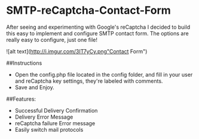 SMTP-reCaptcha-Contact-Form
===========================

After seeing and experimenting with Google's reCaptcha I decided to build this easy to implement and configure SMTP contact form. The options are really easy to configure, just one file!

![alt text](http://i.imgur.com/3IT7yCy.png"Contact Form")

##Instructions
- Open the config.php file located in the config folder, and fill in your user and reCaptcha key settings, they're labeled with comments.
- Save and Enjoy.

##Features:
- Successful Delivery Confirmation
- Delivery Error Message
- reCaptcha failure Error message
- Easily switch mail protocols 

